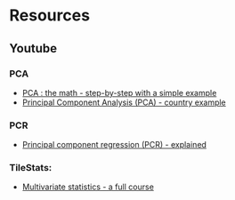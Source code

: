 # Resources
## Youtube
### PCA
- [PCA : the math - step-by-step with a simple example](https://www.youtube.com/watch?v=S51bTyIwxFs)
- [Principal Component Analysis (PCA) - country example](https://www.youtube.com/watch?v=FD4DeN81ODY&t=1s)

### PCR
- [Principal component regression (PCR) - explained](https://www.youtube.com/watch?v=SWfucxnOF8c)

### TileStats:
- [Multivariate statistics - a full course](https://www.youtube.com/watch?v=QtAZsWseIKk&list=PLLTSM0eKjC2fZqeVFWBBBr8KSqnBIPMQD)
